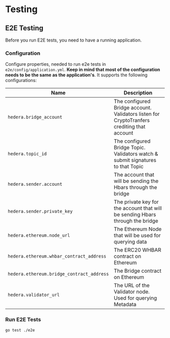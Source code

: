 # Testing

## E2E Testing
Before you run E2E tests, you need to have a running application.

### Configuration
Configure properties, needed to run e2e tests in `e2e/config/application.yml`.
**Keep in mind that most of the configuration needs to be the same as the application's**.
It supports the following configurations:

Name                        | Description
-------------------------- | ----------------------------------
`hedera.bridge_account`    | The configured Bridge account. Validators listen for CryptoTranfers crediting that account
`hedera.topic_id`          | The configured Bridge Topic. Validators watch & submit signatures to that Topic
`hedera.sender.account`    | The account that will be sending the Hbars through the bridge
`hedera.sender.private_key`| The private key for the account that will be sending Hbars through the bridge
`hedera.ethereum.node_url` | The Ethereum Node that will be used for querying data
`hedera.ethereum.whbar_contract_address` | The ERC20 WHBAR contract on Ethereum
`hedera.ethereum.bridge_contract_address` | The Bridge contract on Ethereum
`hedera.validator_url` | The URL of the Validator node. Used for querying Metadata

### Run E2E Tests

```
go test ./e2e
```